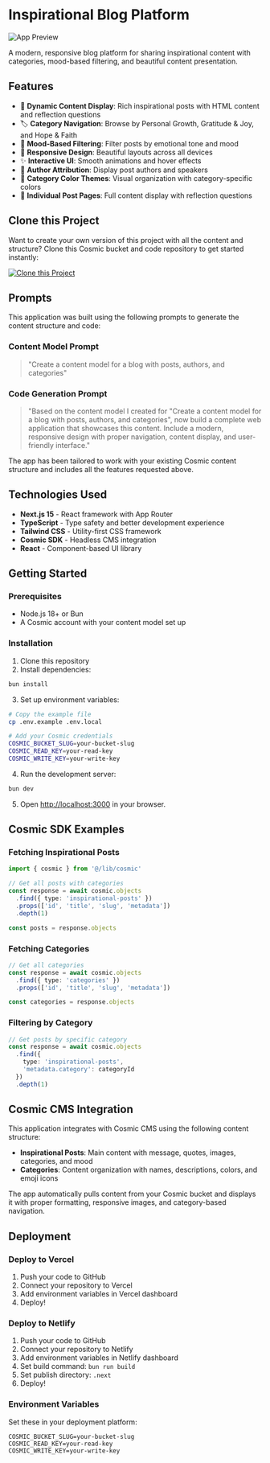 # Inspirational Blog Platform

![App Preview](https://imgix.cosmicjs.com/0a0eb8c0-9302-11f0-bba7-d56988718db7-photo-1506905925346-21bda4d32df4-1758029741037.jpg?w=1200&h=300&fit=crop&auto=format,compress)

A modern, responsive blog platform for sharing inspirational content with categories, mood-based filtering, and beautiful content presentation.

## Features

- 🌟 **Dynamic Content Display**: Rich inspirational posts with HTML content and reflection questions
- 🏷️ **Category Navigation**: Browse by Personal Growth, Gratitude & Joy, and Hope & Faith
- 💫 **Mood-Based Filtering**: Filter posts by emotional tone and mood
- 📱 **Responsive Design**: Beautiful layouts across all devices
- ✨ **Interactive UI**: Smooth animations and hover effects
- 👤 **Author Attribution**: Display post authors and speakers
- 🎨 **Category Color Themes**: Visual organization with category-specific colors
- 📖 **Individual Post Pages**: Full content display with reflection questions

## Clone this Project

Want to create your own version of this project with all the content and structure? Clone this Cosmic bucket and code repository to get started instantly:

[![Clone this Project](https://img.shields.io/badge/Clone%20this%20Project-29abe2?style=for-the-badge&logo=cosmic&logoColor=white)](https://app.cosmicjs.com/projects/new?clone_bucket=68c965c7fe0840663f64f9a8&clone_repository=68c968acfe0840663f64f9c3)

## Prompts

This application was built using the following prompts to generate the content structure and code:

### Content Model Prompt

> "Create a content model for a blog with posts, authors, and categories"

### Code Generation Prompt

> "Based on the content model I created for "Create a content model for a blog with posts, authors, and categories", now build a complete web application that showcases this content. Include a modern, responsive design with proper navigation, content display, and user-friendly interface."

The app has been tailored to work with your existing Cosmic content structure and includes all the features requested above.

## Technologies Used

- **Next.js 15** - React framework with App Router
- **TypeScript** - Type safety and better development experience
- **Tailwind CSS** - Utility-first CSS framework
- **Cosmic SDK** - Headless CMS integration
- **React** - Component-based UI library

## Getting Started

### Prerequisites

- Node.js 18+ or Bun
- A Cosmic account with your content model set up

### Installation

1. Clone this repository
2. Install dependencies:

```bash
bun install
```

3. Set up environment variables:

```bash
# Copy the example file
cp .env.example .env.local

# Add your Cosmic credentials
COSMIC_BUCKET_SLUG=your-bucket-slug
COSMIC_READ_KEY=your-read-key
COSMIC_WRITE_KEY=your-write-key
```

4. Run the development server:

```bash
bun dev
```

5. Open [http://localhost:3000](http://localhost:3000) in your browser.

## Cosmic SDK Examples

### Fetching Inspirational Posts

```typescript
import { cosmic } from '@/lib/cosmic'

// Get all posts with categories
const response = await cosmic.objects
  .find({ type: 'inspirational-posts' })
  .props(['id', 'title', 'slug', 'metadata'])
  .depth(1)

const posts = response.objects
```

### Fetching Categories

```typescript
// Get all categories
const response = await cosmic.objects
  .find({ type: 'categories' })
  .props(['id', 'title', 'slug', 'metadata'])

const categories = response.objects
```

### Filtering by Category

```typescript
// Get posts by specific category
const response = await cosmic.objects
  .find({ 
    type: 'inspirational-posts',
    'metadata.category': categoryId 
  })
  .depth(1)
```

## Cosmic CMS Integration

This application integrates with Cosmic CMS using the following content structure:

- **Inspirational Posts**: Main content with message, quotes, images, categories, and mood
- **Categories**: Content organization with names, descriptions, colors, and emoji icons

The app automatically pulls content from your Cosmic bucket and displays it with proper formatting, responsive images, and category-based navigation.

## Deployment

### Deploy to Vercel

1. Push your code to GitHub
2. Connect your repository to Vercel
3. Add environment variables in Vercel dashboard
4. Deploy!

### Deploy to Netlify

1. Push your code to GitHub
2. Connect your repository to Netlify
3. Add environment variables in Netlify dashboard
4. Set build command: `bun run build`
5. Set publish directory: `.next`
6. Deploy!

### Environment Variables

Set these in your deployment platform:

```
COSMIC_BUCKET_SLUG=your-bucket-slug
COSMIC_READ_KEY=your-read-key
COSMIC_WRITE_KEY=your-write-key
```
<!-- README_END -->